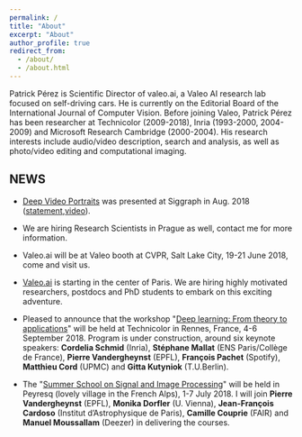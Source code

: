 ```yaml
---
permalink: /
title: "About"
excerpt: "About"
author_profile: true
redirect_from: 
  - /about/
  - /about.html
---
```


Patrick Pérez is Scientific Director of valeo.ai, a Valeo AI research lab focused on self-driving cars.
He is currently on the Editorial Board of the International Journal of Computer Vision. Before joining Valeo, Patrick Pérez has been researcher at Technicolor (2009-2018), Inria (1993-2000, 2004-2009) and Microsoft Research Cambridge (2000-2004). His research interests include audio/video description, search and analysis, as well as photo/video editing and computational imaging.

## NEWS

* [Deep Video Portraits](https://web.stanford.edu/~zollhoef/papers/SG2018_DeepVideo/page.html) was presented at Siggraph in Aug. 2018 ([statement](https://techxplore.com/news/2018-08-ai-dodgy-lip-sync-dubbing.html),[video](https://www.youtube.com/watch?v=qc5P2bvfl44)).  

* We are hiring Research Scientists in Prague as well, contact me for more information.

* Valeo.ai will be at Valeo booth at CVPR, Salt Lake City, 19-21 June 2018, come and visit us.

* [Valeo.ai](https://www.valeo.com/en/valeo-launches-valeo-ai-the-first-global-research-center-in-artificial-intelligence-and-deep-learning-for-automotive-applications-based-in-paris/) is starting in the center of Paris. We are hiring highly motivated researchers, postdocs and PhD students to embark on this exciting adventure. 

* Pleased to announce that the workshop "[Deep learning: From theory to applications](https://www.lebesgue.fr/content/sem2018-deeplearning)" will be held at Technicolor in Rennes, France, 4-6 September 2018. Program is under construction, around six keynote speakers: **Cordelia Schmid** (Inria), **Stéphane Mallat** (ENS Paris/Collège de France), **Pierre Vandergheynst** (EPFL), **François Pachet** (Spotify), **Matthieu Cord** (UPMC) and **Gitta Kutyniok** (T.U.Berlin).

* The "[Summer School on Signal and Image Processing](http://www.gretsi.fr/peyresq18/cours.php)" will be held in Peyresq (lovely village in the French Alps), 1-7 July 2018. I will join  **Pierre Vandergheynst** (EPFL), **Monika Dorfler** (U. Vienna), **Jean-François Cardoso** (Institut d’Astrophysique de Paris), **Camille Couprie** (FAIR) and **Manuel Moussallam** (Deezer) in delivering the courses.
